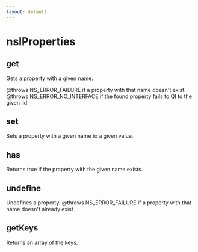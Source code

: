 ```yaml
---
layout: default
---
```


# nsIProperties #

## get ##

Gets a property with a given name. 

@throws NS_ERROR_FAILURE if a property with that name doesn't exist.
@throws NS_ERROR_NO_INTERFACE if the found property fails to QI to the 
given iid.


## set ##

Sets a property with a given name to a given value. 


## has ##

Returns true if the property with the given name exists.


## undefine ##

Undefines a property.
@throws NS_ERROR_FAILURE if a property with that name doesn't
already exist.


## getKeys ##

 Returns an array of the keys.

